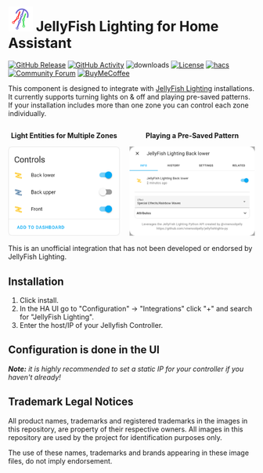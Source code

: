 # <img src="https://raw.githubusercontent.com/bdunn44/hass-jellyfish-lighting/master/.github/images/jellyfish-icon.png" alt="JellyFish Lighting icon" height="50px"> JellyFish Lighting for Home Assistant

[![GitHub Release][releases-badge]][releases]
[![GitHub Activity][commits-badge]][commits]
![downloads][downloads-badge]
[![License][license-badge]](LICENSE)
[![hacs][hacsbadge]][hacs]
[![Community Forum][forum-badge]][forum]
[![BuyMeCoffee][buymecoffee-badge]][buymecoffee]

This component is designed to integrate with [JellyFish Lighting][jellyfish-lighting] installations. It currently supports turning lights on & off and playing pre-saved patterns. If your installation includes more than one zone you can control each zone individually.

<div style="display:flex">
    <div style="margin-right:20px">
        <p style="font-weight:bold;text-align:center">Light Entities for Multiple Zones</p>
        <img src="https://raw.githubusercontent.com/bdunn44/hass-jellyfish-lighting/master/.github/images/example_zones.png" alt="Example Zone Entities" style="max-height:300px"/>
    </div>
    <div>
        <p style="font-weight:bold;text-align:center">Playing a Pre-Saved Pattern</p>
        <img src="https://raw.githubusercontent.com/bdunn44/hass-jellyfish-lighting/master/.github/images/example_play_pattern.png" alt="Example of Playing a Pre-Saved Pattern" style="max-height:300px"/>
    </div>
</div>

This is an unofficial integration that has not been developed or endorsed by JellyFish Lighting.

## Installation

1. Click install.
1. In the HA UI go to "Configuration" -> "Integrations" click "+" and search for "JellyFish Lighting".
1. Enter the host/IP of your Jellyfish Controller.

## Configuration is done in the UI

_**Note:** it is highly recommended to set a static IP for your controller if you haven't already!_

## Trademark Legal Notices

All product names, trademarks and registered trademarks in the images in this
repository, are property of their respective owners. All images in this
repository are used by the project for identification purposes
only.

The use of these names, trademarks and brands appearing in these image files,
do not imply endorsement.

[jellyfish-lighting]: https://jellyfishlighting.com/
[commits-badge]: https://img.shields.io/github/commit-activity/y/bdunn44/hass-jellyfish-lighting?style=flat-square
[commits]: https://github.com/bdunn44/hass-jellyfish-lighting/commits/master
[releases]: https://github.com/bdunn44/hass-jellyfish-lighting/releases
[downloads-badge]: https://img.shields.io/github/downloads/bdunn44/hass-jellyfish-lighting/total?style=flat-square
[hacs]: https://github.com/hacs/integration
[hacsbadge]: https://img.shields.io/badge/hacs-default-orange.svg?style=flat-square
[forum-badge]: https://img.shields.io/badge/community-forum-yellow.svg?style=flat-square
[forum]: https://community.home-assistant.io/
[license-badge]: https://img.shields.io/github/license/bdunn44/hass-jellyfish-lighting?style=flat-square
[releases-badge]: https://img.shields.io/github/v/release/bdunn44/hass-jellyfish-lighting?include_prereleases&style=flat-square
[buymecoffee]: https://www.buymeacoffee.com/bdunn44
[buymecoffee-badge]: https://img.shields.io/badge/buy%20me%20a%20coffee-donate-yellow.svg?style=flat-square

[example-zones]: example_zones.png
[example-play-pattern]: example_play_pattern.png

